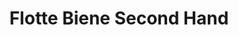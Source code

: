 ---
title: "Flotte Biene Second Hand"
url: /michelstadt/flotte-biene-second-hand/
shop: Kleidung
---